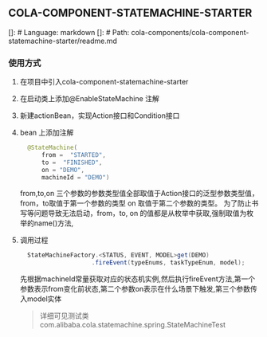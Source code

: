 ## COLA-COMPONENT-STATEMACHINE-STARTER

[]: # Language: markdown
[]: # Path: cola-components/cola-component-statemachine-starter/readme.md

### 使用方式

1. 在项目中引入cola-component-statemachine-starter
2. 在启动类上添加@EnableStateMachine 注解
3. 新建actionBean，实现Action接口和Condition接口
4. bean 上添加注解
      ```java
        @StateMachine(
            from =  "STARTED",
            to =  "FINISHED",
            on = "DEMO",
            machineId = "DEMO")
      ```
      from,to,on 三个参数的参数类型值全部取值于Action接口的泛型参数类型值，from，to取值于第一个参数的类型 on 取值于第二个参数的类型。
      为了防止书写等问题导致无法启动，from，to, on 的值都是从枚举中获取,强制取值为枚举的name()方法,

5. 调用过程
    ```java
      StateMachineFactory.<STATUS, EVENT, MODEL>get(DEMO)
                        .fireEvent(typeEnums, taskTypeEnum, model);   
    ```
    先根据machineId常量获取对应的状态机实例,然后执行fireEvent方法,第一个参数表示from变化前状态,第二个参数on表示在什么场景下触发,第三个参数传入model实体
    > 详细可见测试类
    > com.alibaba.cola.statemachine.spring.StateMachineTest 
